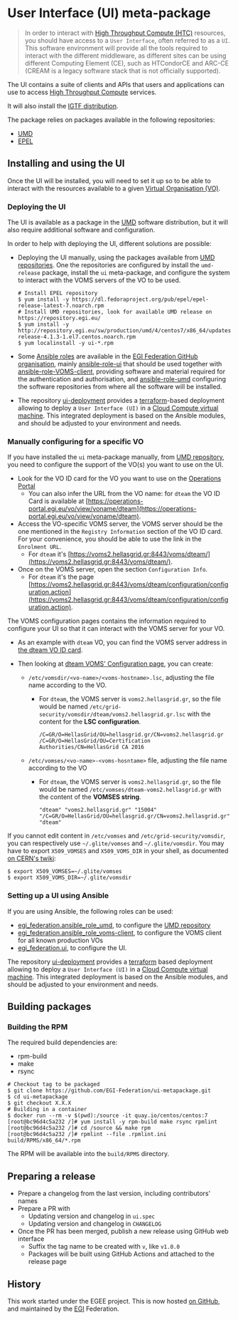 # User Interface (UI) meta-package

> In order to interact with
> [High Throughput Compute (HTC)](https://docs.egi.eu/users/compute/high-throughput-compute/)
> resources, you should have access to a `User Interface`, often referred to as
> a `UI`. This software environment will provide all the tools required to
> interact with the different middleware, as different sites can be using
> different Computing Element (CE), such as HTCondorCE and ARC-CE (CREAM is a
> legacy software stack that is not officially supported).

The UI contains a suite of clients and APIs that users and applications can use
to access
[High Throughput Compute](https://docs.egi.eu/users/compute/high-throughput-compute/)
services.

It will also install the
[IGTF distribution](https://docs.egi.eu/providers/operations-manuals/howto01_using_igtf_ca_distribution/).

The package relies on packages available in the following repositories:

- [UMD](https://go.egi.eu/umd)
- [EPEL](https://docs.fedoraproject.org/en-US/epel/)

## Installing and using the UI

Once the UI will be installed, you will need to set it up so to be able to
interact with the resources available to a given
[Virtual Organisation (VO)](https://ims.egi.eu/display/EGIG/Virtual+organisation).

### Deploying the UI

The UI is available as a package in the [UMD](https://go.egi.eu/umd) software
distribution, but it will also require additional software and configuration.

In order to help with deploying the UI, different solutions are possible:

- Deploying the UI manually, using the packages available from
  [UMD repositories](https://go.egi.eu/umd). One the repositories are configured
  by install the `umd-release` package, install the `ui` meta-package, and
  configure the system to interact with the VOMS servers of the VO to be used.

  ```shell
  # Install EPEL repository
  $ yum install -y https://dl.fedoraproject.org/pub/epel/epel-release-latest-7.noarch.rpm
  # Install UMD repositories, look for available UMD release on https://repository.egi.eu/
  $ yum install -y http://repository.egi.eu/sw/production/umd/4/centos7/x86_64/updates/umd-release-4.1.3-1.el7.centos.noarch.rpm
  $ yum localinstall -y ui-*.rpm
  ```

- Some
  [Ansible roles](https://docs.ansible.com/ansible/latest/user_guide/playbooks_reuse_roles.html)
  are available in the
  [EGI Federation GitHub organisation](https://github.com/EGI-Federation?q=ansible-role),
  mainly [ansible-role-ui](https://github.com/EGI-Federation/ansible-role-ui)
  that should be used together with
  [ansible-role-VOMS-client](https://github.com/EGI-Federation/ansible-role-VOMS-client),
  providing software and material required for the authentication and
  authorisation, and
  [ansible-role-umd](https://github.com/EGI-Federation/ansible-role-umd)
  configuring the software repositories from where all the software will be
  installed.
- The repository
  [ui-deployment](https://github.com/EGI-Federation/ui-deployment) provides a
  [terraform](https://terraform.io)-based deployment allowing to deploy a
  `User Interface (UI)` in a
  [Cloud Compute virtual machine](https://docs.egi.eu/users/compute/cloud-compute/).
  This integrated deployment is based on the Ansible modules, and should be
  adjusted to your environment and needs.

### Manually configuring for a specific VO

If you have installed the `ui` meta-package manually, from
[UMD repository](https://repository.egi.eu/), you need to configure the support
of the VO(s) you want to use on the UI.

- Look for the VO ID card for the VO you want to use on the
  [Operations Portal](https://operations-portal.egi.eu/vo/)
  - You can also infer the URL from the VO name: for `dteam` the VO ID Card is
    available at
    [https://operations-portal.egi.eu/vo/view/voname/dteam](https://operations-portal.egi.eu/vo/view/voname/dteam).
- Access the VO-specific VOMS server, the VOMS server should be the one
  mentioned in the `Registry Information` section of the VO ID card. For your
  convenience, you should be able to use the link in the `Enrolment URL`.
  - For `dteam` it's
    [https://voms2.hellasgrid.gr:8443/voms/dteam/](https://voms2.hellasgrid.gr:8443/voms/dteam/).
- Once on the VOMS server, open the section `Configuration Info`.
  - For `dteam` it's the page
    [https://voms2.hellasgrid.gr:8443/voms/dteam/configuration/configuration.action](https://voms2.hellasgrid.gr:8443/voms/dteam/configuration/configuration.action).

The VOMS configuration pages contains the information required to configure your
UI so that it can interact with the VOMS server for your VO.

- As an example with `dteam` VO, you can find the VOMS server address in
  [the dteam VO ID card](https://operations-portal.egi.eu/vo/view/voname/dteam).
- Then looking at
  [dteam VOMS' Configuration page](https://voms2.hellasgrid.gr:8443/voms/dteam/configuration/configuration.action),
  you can create:

  - `/etc/vomsdir/<vo-name>/<voms-hostname>.lsc`, adjusting the file name
    according to the VO.

    - For `dteam`, the VOMS server is `voms2.hellasgrid.gr`, so the file would
      be named `/etc/grid-security/vomsdir/dteam/voms2.hellasgrid.gr.lsc` with
      the content for the **LSC configuration**.

      ```text
      /C=GR/O=HellasGrid/OU=hellasgrid.gr/CN=voms2.hellasgrid.gr
      /C=GR/O=HellasGrid/OU=Certification Authorities/CN=HellasGrid CA 2016
      ```

  - `/etc/vomses/<vo-name>-<voms-hosntame>` file, adjusting the file name
    according to the VO

    - For `dteam`, the VOMS server is `voms2.hellasgrid.gr`, so the file would
      be named `/etc/vomses/dteam-voms2.hellasgrid.gr` with the content of the
      **VOMSES string**.

      ```text
      "dteam" "voms2.hellasgrid.gr" "15004" "/C=GR/O=HellasGrid/OU=hellasgrid.gr/CN=voms2.hellasgrid.gr" "dteam"
      ```

If you cannot edit content in `/etc/vomses` and `/etc/grid-security/vomsdir`,
you can respectively use `~/.glite/vomses` and `~/.glite/vomsdir`. You may have
to export `X509_VOMSES` and `X509_VOMS_DIR` in your shell, as documented
[on CERN's twiki](https://twiki.cern.ch/twiki/bin/view/DREAM/GridSetup):

```shell
$ export X509_VOMSES=~/.glite/vomses
$ export X509_VOMS_DIR=~/.glite/vomsdir
```

### Setting up a UI using Ansible

If you are using Ansible, the following roles can be used:

- [egi_federation.ansible_role_umd](https://galaxy.ansible.com/egi_federation/ansible_role_umd),
  to configure the [UMD repository](https://repository.egi.eu)
- [egi_federation.ansible_role_voms-client](https://galaxy.ansible.com/egi_federation/ansible_role_voms_client),
  to configure the VOMS client for all known production VOs
- [egi_federation.ui](https://galaxy.ansible.com/egi_federation/ui), to
  configure the UI.

The repository [ui-deployment](https://github.com/EGI-Federation/ui-deployment)
provides a [terraform](https://terraform.io) based deployment allowing to deploy
a `User Interface (UI)` in a
[Cloud Compute virtual machine](https://docs.egi.eu/users/compute/cloud-compute/).
This integrated deployment is based on the Ansible modules, and should be
adjusted to your environment and needs.

## Building packages

### Building the RPM

The required build dependencies are:

- rpm-build
- make
- rsync

```shell
# Checkout tag to be packaged
$ git clone https://github.com/EGI-Federation/ui-metapackage.git
$ cd ui-metapackage
$ git checkout X.X.X
# Building in a container
$ docker run --rm -v $(pwd):/source -it quay.io/centos/centos:7
[root@bc96d4c5a232 /]# yum install -y rpm-build make rsync rpmlint
[root@bc96d4c5a232 /]# cd /source && make rpm
[root@bc96d4c5a232 /]# rpmlint --file .rpmlint.ini build/RPMS/x86_64/*.rpm
```

The RPM will be available into the `build/RPMS` directory.

## Preparing a release

- Prepare a changelog from the last version, including contributors' names
- Prepare a PR with
  - Updating version and changelog in `ui.spec`
  - Updating version and changelog in `CHANGELOG`
- Once the PR has been merged, publish a new release using GitHub web interface
  - Suffix the tag name to be created with `v`, like `v1.0.0`
  - Packages will be built using GitHub Actions and attached to the release page

## History

This work started under the EGEE project. This is now hosted
[on GitHub](https://github.com/EGI-Federation/ui-metapackage), and maintained by
the [EGI](https://www.egi.eu) Federation.
